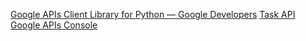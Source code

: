 [Google APIs Client Library for Python — Google Developers](https://developers.google.com/api-client-library/python/)
[Task API](https://developers.google.com/resources/api-libraries/documentation/tasks/v1/python/latest/tasks_v1.tasks.html#insert)
[Google APIs Console](https://code.google.com/apis/console/)
